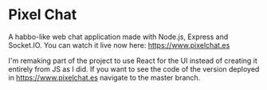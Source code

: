 # Pixel Chat

A habbo-like web chat application made with Node.js, Express and Socket.IO. You can watch it live now here: https://www.pixelchat.es

I'm remaking part of the project to use React for the UI instead of creating it entirely from JS as I did. If you want to see the code of the version deployed in https://www.pixelchat.es navigate to the master branch.